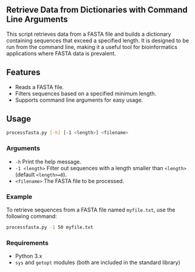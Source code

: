 ## Retrieve Data from Dictionaries with Command Line Arguments

This script retrieves data from a FASTA file and builds a dictionary containing sequences that exceed a specified length. It is designed to be run from the command line, making it a useful tool for bioinformatics applications where FASTA data is prevalent.

## Features

- Reads a FASTA file.
- Filters sequences based on a specified minimum length.
- Supports command line arguments for easy usage.

## Usage

```bash
processfasta.py [-h] [-1 <length>] <filename>
```

### Arguments

- `-h`              Print the help message.
- `-1 <length>`     Filter out sequences with a length smaller than `<length>` (default `<length>=0`).
- `<filename>`      The FASTA file to be processed.
  

### Example

To retrieve sequences from a FASTA file named `myfile.txt`, use the following command:

```bash
processfasta.py -1 50 myfile.txt
```
### Requirements

- Python 3.x
- `sys` and `getopt` modules (both are included in the standard library)
